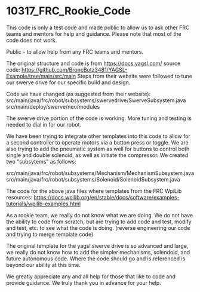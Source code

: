 # 10317_FRC_Rookie_Code
This code is only a test code and made public to allow us to ask other FRC teams and mentors for help and guidance. Please note that most of the code does not work.

Public - to allow help from any FRC teams and mentors.

The original structure and code is from https://docs.yagsl.com/
source code: https://github.com/BroncBotz3481/YAGSL-Example/tree/main/src/main
Steps from their website were followed to tune our swerve drive for our specific build and design.

Code we have changed (as suggested from their website):
src/main/java/frc/robot/subsystems/swervedrive/SwerveSubsystem.java
src/main/deploy/swerve/neo/modules

The swerve drive portion of the code is working. More tuning and testing is needed to dial in for our robot.

We have been trying to integrate other templates into this code to allow for a second controller to operate motors via a button press or toggle. We are also trying to add the pneumatic system as well for buttons to control both single and double solenoid, as well as initiate the compressor. We created two "subsytems" as follows:

src/main/java/frc/robot/subsystems/Mechanism/MechanismSubsystem.java
src/main/java/frc/robot/subsystems/Solenoid/SolenoidSubsystem.java

The code for the above java files where templates from the FRC WpiLib resources: https://docs.wpilib.org/en/stable/docs/software/examples-tutorials/wpilib-examples.html

As a rookie team, we really do not know what we are doing. We do not have the ability to code from scratch, but are trying to add code and test, modify and test, etc. to see what the code is doing. (reverse engineering our code and trying to merge template code)

The original template for the yagsl swerve drive is so advanced and large, we really do not know how to add the simpler mechanisms, solendoid, and future autonomous code. Where the code should go and is referenced is beyond our ability at this time.

We greatly appreciate any and all help for those that like to code and provide guidance. We truly thank you in advance for your help.
